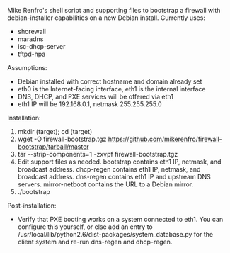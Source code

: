 Mike Renfro's shell script and supporting files to bootstrap a 
firewall with debian-installer capabilities on a new Debian install.
Currently uses:

  * shorewall
  * maradns
  * isc-dhcp-server
  * tftpd-hpa

Assumptions:

  * Debian installed with correct hostname and domain already set
  * eth0 is the Internet-facing interface, eth1 is the internal interface
  * DNS, DHCP, and PXE services will be offered via eth1
  * eth1 IP will be 192.168.0.1, netmask 255.255.255.0

Installation:

  1. mkdir (target); cd (target)
  2. wget -O firewall-bootstrap.tgz https://github.com/mikerenfro/firewall-bootstrap/tarball/master
  3. tar --strip-components=1 -zxvpf firewall-bootstrap.tgz
  4. Edit support files as needed. bootstrap contains eth1 IP,
     netmask, and broadcast address. dhcp-regen contains eth1 IP, netmask,
     and broadcast address. dns-regen contains eth1 IP and upstream DNS
     servers. mirror-netboot contains the URL to a Debian mirror.
  5. ./bootstrap

Post-installation:

  *  Verify that PXE booting works on a system connected to eth1. You
     can configure this yourself, or else add an entry to
     /usr/local/lib/python2.6/dist-packages/system_database.py for the client
     system and re-run dns-regen and dhcp-regen.
